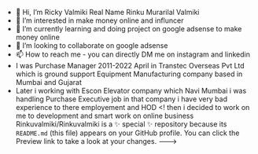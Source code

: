 - 👋 Hi, I’m Ricky Valmiki Real Name Rinku Murarilal Valmiki
- 👀 I’m interested in make money online and influncer 
- 🌱 I’m currently learning and doing project on google adsense to make money online  
- 💞️ I’m looking to collaborate on google adsense 
- 📫 How to reach me - you can directly DM me on instagram and linkedin 
-  I was Purchase Manager 2011-2022 April in Transtec Overseas Pvt Ltd which is ground support Equipment Manufacturing company based in Mumbai and Gujarat 
-  Later i working with Escon Elevator company which Navi Mumbai i was handling Purchase Executive job in that company i have very bad experience to there employement and HOD 
<! then i decided to work on me to development and smart work on online business 
Rinkuvalmiki/Rinkuvalmiki is a ✨ special ✨ repository because its `README.md` (this file) appears on your GitHub profile.
You can click the Preview link to take a look at your changes.
--->
